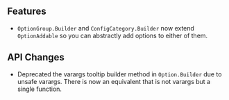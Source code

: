 ## Features

- `OptionGroup.Builder` and `ConfigCategory.Builder` now extend `OptionAddable` so you can abstractly
add options to either of them.

## API Changes

- Deprecated the varargs tooltip builder method in `Option.Builder` due to unsafe varargs. There is now
  an equivalent that is not varargs but a single function.
